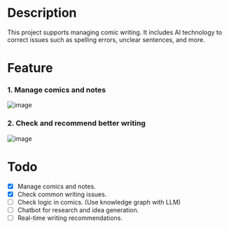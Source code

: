 # Description
This project supports managing comic writing. It includes AI technology to correct issues such as spelling errors, unclear sentences, and more.
# Feature
### 1. Manage comics and notes
![image](https://github.com/user-attachments/assets/0d69c54d-0775-4fc0-8688-6a66983db25a)
### 2. Check and recommend better writing
![image](https://github.com/user-attachments/assets/709cdb9f-04fb-4576-968c-5f9b3a87ec75)

# Todo
- [x] Manage comics and notes.
- [x] Check common writing issues.
- [ ] Check logic in comics. (Use knowledge graph with LLM)
- [ ] Chatbot for research and idea generation.
- [ ] Real-time writing recommendations.
